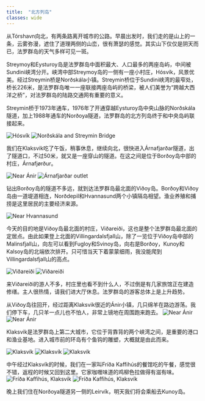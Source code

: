 ```yaml
---
title:  "北方列岛"
classes: wide
---
```


从Tórshavn向北，有两条路离开城市的公路。早晨出发时，我们走的是山上的一条，云雾弥漫，遮住了道理两侧的山峦，很有萧瑟的感觉。其实山下仅仅是阴天而已，法罗群岛的天气多样可见一斑。

Streymoy和Eysturoy岛是法罗群岛中面积最大、人口最多的两座岛屿，中间被Sundini峡湾分开。峡湾中部Streymoy岛的一侧有一座小村庄，Hósvík，风景优美。经过Streymin桥是Norðskála小镇。Streymin桥位于Sundini峡湾的最窄处，桥长226米，是法罗群岛唯一一座联接两座岛屿的桥梁，被人们美誉为“跨越大西洋之桥”，对法罗群岛的陆路交通网有重要的意义。

Streymin桥于1973年通车，1976年了开通穿越Eysturoy岛中央山脉的Norðskála隧道，加上1988年通车的Norðoya隧道，法罗群岛的北方列岛终于和中央岛屿联接起来。

![Hósvík](https://ik.imagekit.io/wavelet/2019-FaroeIsland/tr:n-blogs_w/IMG_20190704_130307.jpg)
![Norðskála and Streymin Bridge](https://ik.imagekit.io/wavelet/2019-FaroeIsland/tr:n-blogs_w/_90A2288-Enhanced-NR.jpg)

我们在Klaksvik吃了午饭，稍事休息，继续向北，很快进入Árnafjarðar隧道，出了隧道口，不过50米，就又是一座穿山的隧道。在这之间是位于Borðoy岛中部的村庄，Árnafjørður。

![Near Ánir](https://ik.imagekit.io/wavelet/2019-FaroeIsland/tr:n-blogs_w/_90A2301.jpg)
![Árnafjarðar outlet](https://ik.imagekit.io/wavelet/2019-FaroeIsland/tr:n-blogs_w/IMG_20190704_145339.jpg)

钻出Borðoy岛的隧道不多远，就到达法罗群岛最北面的Viðoy岛。Borðoy和Viðoy岛由一道堤道相连，Norðdepil和Hvannasund两个小镇隔岛相望。渔业养殖和捕捞是这里居民的主要经济来源。

![Near Hvannasund](https://ik.imagekit.io/wavelet/2019-FaroeIsland/tr:n-blogs_w/_90A2309-Edit.jpg)

今天的目的地是Viðoy岛最北面的村庄，Viðareiði，这也是整个法罗群岛最北面的定居点。由此如果登上北面的Villingardalsfjall山，除了一览位于Viðoy岛中部的Malinsfjall山，向左可以看到Fugloy和Svinoy岛，向右是Borðoy，Kunoy和Kalsoy岛的北端依次排开。只可惜当天下着蒙蒙细雨，我没能爬到Villingardalsfjall山的高点。

![Viðareiði](https://ik.imagekit.io/wavelet/2019-FaroeIsland/tr:n-blogs_w/_90A2329-Edit.jpg)
![Viðareiði](https://ik.imagekit.io/wavelet/2019-FaroeIsland/tr:n-blogs_w/_MG_0952-Enhanced-NR-Edit.jpg)

来Viðareiði的游人不多，村庄里也看不到什么人，不过倒是有几家旅馆正在建造修缮。主人很热情，请我们进大厅休息。法罗群岛的游客总体上是上升趋势。

从Viðoy岛往回开，经过距离Klaksvik很近的Ánir小镇，几只绵羊在路边游荡。我们停下车，几只羊一点儿也不怕人，非常上镜地在周围跑来跑去。
![Near Ánir](https://ik.imagekit.io/wavelet/2019-FaroeIsland/tr:n-blogs_w/IMG_20190704_173734.jpg)
![Near Ánir](https://ik.imagekit.io/wavelet/2019-FaroeIsland/tr:n-blogs_w/IMG_20190704_173729.jpg)

Klaksvik是法罗群岛上第二大城市，它位于背靠背的两个峡湾之间，是重要的港口和渔业基地。进入城市前的环岛有个鱼钩的雕塑，大概就是由此而来。

![Klaksvík](https://ik.imagekit.io/wavelet/2019-FaroeIsland/tr:n-blogs_w/IMG_20190704_135932.jpg)
![Klaksvík](https://ik.imagekit.io/wavelet/2019-FaroeIsland/tr:n-blogs_w/00000IMG_00000_BURST20190704185846461_COVER.jpg)
![Klaksvík](https://ik.imagekit.io/wavelet/2019-FaroeIsland/tr:n-blogs_w/IMG_20190704_191937.jpg)

中午经过Klaksvík的时候，我们在一家叫Fríða Kaffihús的餐馆吃的午餐，感觉很不错，返程的时候又回到这里。它家咖喱味道的鸡柳色拉做得有滋有味。
![Fríða Kaffihús, Klaksvík](https://ik.imagekit.io/wavelet/2019-FaroeIsland/tr:n-blogs_w/IMG_20190704_141429.jpg)
![Fríða Kaffihús, Klaksvík](https://ik.imagekit.io/wavelet/2019-FaroeIsland/tr:n-blogs_w/IMG_20190704_181929.jpg)

晚上我们住在Norðoya隧道另一侧的Leirvík，明天我们将会乘船去Kunoy岛。